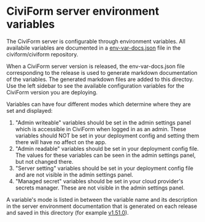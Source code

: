 # CiviForm server environment variables

The CiviForm server is configurable through environment variables. All
availabile variables are documented in a
[env-var-docs.json](https://github.com/civiform/civiform/blob/main/server/conf/env-var-docs.json)
file in the civiform/civiform repository.

When a CiviForm server version is released, the env-var-docs.json file
corresponding to the release is used to generate markdown documentation of the
variables. The generated markdown files are added to this directoy. Use the
left sidebar to see the available configuration variables for the CiviForm
version you are deploying.

Variables can have four different modes which determine where they are set and displayed:
1. "Admin writeable" variables should be set in the admin settings panel which is accessible in CiviForm when logged in as an admin. These variables should NOT be set in your deployment config and setting them there will have no affect on the app.
2. "Admin readable" variables should be set in your deployment config file. The values for these variables can be seen in the admin settings panel, but not changed there.
3. "Server setting" variables should be set in your deployment config file and are not visible in the admin settings panel.
4. "Managed secret" variables should be set in your cloud provider's secrets manager. These are not visible in the admin settings panel.

A variable's mode is listed in between the variable name and its description in the server environment documentation that is generated on each release and saved in this directory (for example [v1.51.0](https://docs.civiform.us/it-manual/sre-playbook/upgrading-to-a-new-release/server-environment-variables/v1.51.0)).

